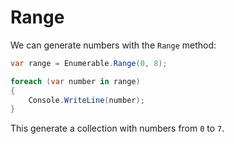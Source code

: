 # Range

We can generate numbers with the `Range` method:

``` csharp
var range = Enumerable.Range(0, 8);

foreach (var number in range)
{
    Console.WriteLine(number);
}
```

This generate a collection with numbers from `0` to `7`.
